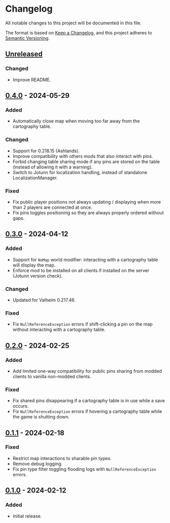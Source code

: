 # Changelog

All notable changes to this project will be documented in this file.

The format is based on [Keep a Changelog](https://keepachangelog.com/en/1.0.0/),
and this project adheres to [Semantic Versioning](https://semver.org/spec/v2.0.0.html).

## [Unreleased]

### Changed

- Improve README.

## [0.4.0] - 2024-05-29

### Added

- Automatically close map when moving too far away from the cartography table.

### Changed

- Support for 0.218.15 (Ashlands).
- Improve compatibility with others mods that also interact with pins.
- Forbid changing table sharing mode if any pins are stored on the table (instead of allowing it with a warning).
- Switch to Jotunn for localization handling, instead of standalone LocalizationManager.

### Fixed

- Fix public player positions not always updating / displaying when more than 2 players are connected at once.
- Fix pins toggles positioning so they are always properly ordered without gaps.

## [0.3.0] - 2024-04-12

### Added

- Support for `NoMap` world modifier: interacting with a cartography table will display the map.
- Enforce mod to be installed on all clients if installed on the server (Jotunn version check).

### Changed

- Updated for Valheim 0.217.46.

### Fixed

- Fix `NullReferenceException` errors if shift-clicking a pin on the map without interacting with a cartography table.

## [0.2.0] - 2024-02-25

### Added

- Add limited one-way compatibility for public pins sharing from modded clients to vanilla non-modded clients.

### Fixed

- Fix shared pins disappearing if a cartography table is in use while a save occurs.
- Fix `NullReferenceException` errors if hovering a cartography table while the game is shutting down.

## [0.1.1] - 2024-02-18

### Fixed

- Restrict map interactions to sharable pin types.
- Remove debug logging.
- Fix pin type filter toggling flooding logs with `NullReferenceException` errors.

## [0.1.0] - 2024-02-12

### Added

- Initial release.

[unreleased]: https://github.com/nbusseneau/BetterCartographyTable/compare/0.4.0...HEAD
[0.4.0]: https://github.com/nbusseneau/BetterCartographyTable/compare/0.3.0...0.4.0
[0.3.0]: https://github.com/nbusseneau/BetterCartographyTable/compare/0.2.0...0.3.0
[0.2.0]: https://github.com/nbusseneau/BetterCartographyTable/compare/0.1.1...0.2.0
[0.1.1]: https://github.com/nbusseneau/BetterCartographyTable/compare/0.1.0...0.1.1
[0.1.0]: https://github.com/nbusseneau/BetterCartographyTable/compare/d81736f2634eb52248432e1a66f59ac0acb491b4...0.1.0

